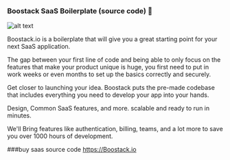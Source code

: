 ### Boostack SaaS Boilerplate (source code) 👋

![alt text]([http://url/to/img.png](https://gdm-catalog-fmapi-prod.imgix.net/ProductScreenshot/1b2dbbd9-38a4-4e49-9bb1-9e84e37f76d4.jpeg))

Boostack.io is a boilerplate that will give you a great starting point for your next SaaS application.

The gap between your first line of code and being able to only focus on the features that make your product unique is huge, you first need to put in work weeks or even months to set up the basics correctly and securely.

Get closer to launching your idea. Boostack puts the pre-made codebase that includes everything you need to develop your app into your hands.

Design, Common SaaS features, and more. scalable and ready to run in minutes.

We'll Bring features like authentication, billing, teams, and a lot more to save you over 1000 hours of development.

###buy saas source code https://Boostack.io
